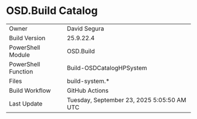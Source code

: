 ﻿# OSD.Build Catalog

| | |
|-|-|
| Owner | David Segura |
| Build Version | 25.9.22.4 |
| PowerShell Module | OSD.Build |
| PowerShell Function | Build-OSDCatalogHPSystem |
| Files | build-system.* |
| Build Workflow | GitHub Actions |
| Last Update | Tuesday, September 23, 2025 5:05:50 AM UTC |
